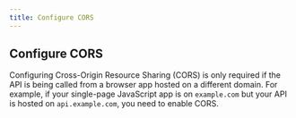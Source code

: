 ```yaml
---
title: Configure CORS
---
```

## Configure CORS

Configuring Cross-Origin Resource Sharing (CORS) is only required if the API is being called from a browser app hosted on a different domain. For example, if your single-page JavaScript app is on `example.com` but your API is hosted on `api.example.com`, you need to enable CORS.

<StackSelector snippet="configcors"/>

<NextSection/>
